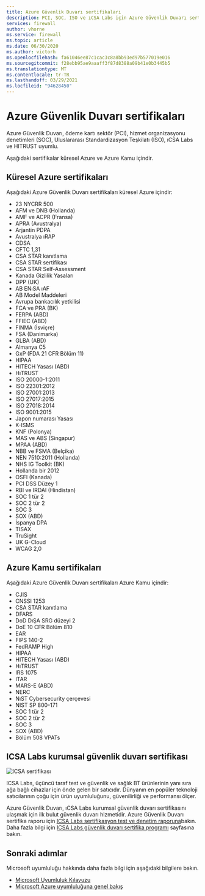 ```yaml
---
title: Azure Güvenlik Duvarı sertifikaları
description: PCI, SOC, ISO ve ıCSA Labs için Azure Güvenlik Duvarı sertifikalarının listesi
services: firewall
author: vhorne
ms.service: firewall
ms.topic: article
ms.date: 06/30/2020
ms.author: victorh
ms.openlocfilehash: fa61046ee87c1cac3c8a8bb93ed97b577019e016
ms.sourcegitcommit: f28ebb95ae9aaaff3f87d8388a09b41e0b3445b5
ms.translationtype: MT
ms.contentlocale: tr-TR
ms.lasthandoff: 03/29/2021
ms.locfileid: "94628450"
---
```

# <a name="azure-firewall-certifications"></a>Azure Güvenlik Duvarı sertifikaları

Azure Güvenlik Duvarı, ödeme kartı sektör (PCI), hizmet organizasyonu denetimleri (SOC), Uluslararası Standardizasyon Teşkilatı (ISO), ıCSA Labs ve HITRUST uyumlu.

Aşağıdaki sertifikalar küresel Azure ve Azure Kamu içindir.

## <a name="global-azure-certifications"></a>Küresel Azure sertifikaları

Aşağıdaki Azure Güvenlik Duvarı sertifikaları küresel Azure içindir:

- 23 NYCRR 500
- AFM ve DNB (Hollanda)
- AMF ve ACPR (Fransa)
- APRA (Avustralya)
- Arjantin PDPA
- Avustralya ıRAP
- CDSA
- CFTC 1,31
- CSA STAR kanıtlama
- CSA STAR sertifikası
- CSA STAR Self-Assessment
- Kanada Gizlilik Yasaları
- DPP (UK)
- AB ENıSA ıAF
- AB Model Maddeleri
- Avrupa bankacılık yetkilisi
- FCA ve PRA (BK)
- FERPA (ABD)
- FFIEC (ABD)
- FINMA (İsviçre)
- FSA (Danimarka)
- GLBA (ABD)
- Almanya C5
- GxP (FDA 21 CFR Bölüm 11)
- HIPAA
- HITECH Yasası (ABD)
- HıTRUST
- ISO 20000-1:2011
- ISO 22301:2012
- ISO 27001:2013
- ISO 27017:2015
- ISO 27018:2014
- ISO 9001:2015
- Japon numarası Yasası
- K-ISMS
- KNF (Polonya)
- MAS ve ABS (Singapur)
- MPAA (ABD)
- NBB ve FSMA (Belçika)
- NEN 7510:2011 (Hollanda)
- NHS IG Toolkit (BK)
- Hollanda bir 2012
- OSFI (Kanada)
- PCI DSS Düzey 1
- RBI ve IRDAI (Hindistan)
- SOC 1 tür 2
- SOC 2 tür 2
- SOC 3
- SOX (ABD)
- İspanya DPA
- TISAX
- TruSight
- UK G-Cloud
- WCAG 2,0


## <a name="azure-government-certifications"></a>Azure Kamu sertifikaları

Aşağıdaki Azure Güvenlik Duvarı sertifikaları Azure Kamu içindir:

- CJIS
- CNSSI 1253
- CSA STAR kanıtlama
- DFARS
- DoD DıŞA SRG düzeyi 2
- DoE 10 CFR Bölüm 810
- EAR
- FIPS 140-2
- FedRAMP High
- HIPAA
- HITECH Yasası (ABD)
- HıTRUST
- IRS 1075
- ITAR
- MARS-E (ABD)
- NERC
- NıST Cybersecurity çerçevesi
- NIST SP 800-171
- SOC 1 tür 2
- SOC 2 tür 2
- SOC 3
- SOX (ABD)
- Bölüm 508 VPATs

## <a name="icsa-labs-corporate-firewall-certification"></a>ICSA Labs kurumsal güvenlik duvarı sertifikası

![ICSA sertifikası](media/overview/icsa-cert-firewall-small.png)

ICSA Labs, üçüncü taraf test ve güvenlik ve sağlık BT ürünlerinin yanı sıra ağa bağlı cihazlar için önde gelen bir satıcıdır. Dünyanın en popüler teknoloji satıcılarının çoğu için ürün uyumluluğunu, güvenilirliği ve performansı ölçer.

Azure Güvenlik Duvarı, ıCSA Labs kurumsal güvenlik duvarı sertifikasını ulaşmak için ilk bulut güvenlik duvarı hizmetidir. Azure Güvenlik Duvarı sertifika raporu için [ICSA Labs sertifikasyon test ve denetim raporuna](https://aka.ms/ICSALabsCertification)bakın. Daha fazla bilgi için [ICSA Labs güvenlik duvarı sertifika programı](https://www.icsalabs.com/technology-program/firewalls) sayfasına bakın.


## <a name="next-steps"></a>Sonraki adımlar

Microsoft uyumluluğu hakkında daha fazla bilgi için aşağıdaki bilgilere bakın.

- [Microsoft Uyumluluk Kılavuzu](https://servicetrust.microsoft.com/ViewPage/MSComplianceGuide)
- [Microsoft Azure uyumluluğuna genel bakış](https://gallery.technet.microsoft.com/Overview-of-Azure-c1be3942)
